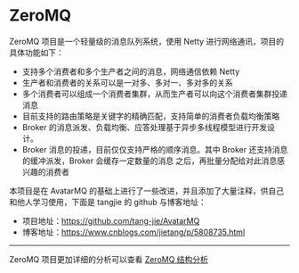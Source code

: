 # ZeroMQ

ZeroMQ 项目是一个轻量级的消息队列系统，使用 Netty 进行网络通讯，项目的具体功能如下：

+ 支持多个消费者和多个生产者之间的消息，网络通信依赖 Netty
+ 生产者和消费者的关系可以是一对多、多对一、多对多的关系
+ 多个消费者可以组成一个消费者集群，从而生产者可以向这个消费者集群投递消息
+ 目前支持的路由策略是关键字的精确匹配，支持简单的消费者负载均衡策略
+ Broker 的消息派发、负载均衡、应答处理基于异步多线程模型进行开发设计。
+ Broker 消息的投递，目前仅仅支持严格的顺序消息。其中 Broker 还支持消息的缓冲派发，Broker 会缓存一定数量的消息
  之后，再批量分配给对此消息感兴趣的消费者
  
本项目是在 AvatarMQ 的基础上进行了一些改进，并且添加了大量注释，供自己和他人学习使用，下面是 tangjie 的 github 与博客地址：

+ 项目地址：https://github.com/tang-jie/AvatarMQ
+ 博客地址：https://www.cnblogs.com/jietang/p/5808735.html
_________________

ZeroMQ 项目更加详细的分析可以查看 [ZeroMQ 结构分析](https://github.com/xuweilin2014/zeromq/issues/1)